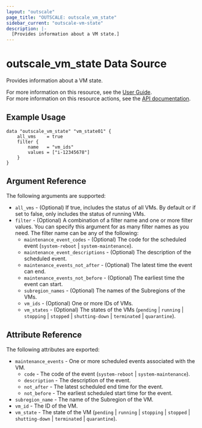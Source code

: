 ```yaml
---
layout: "outscale"
page_title: "OUTSCALE: outscale_vm_state"
sidebar_current: "outscale-vm-state"
description: |-
  [Provides information about a VM state.]
---
```


# outscale_vm_state Data Source

Provides information about a VM state.

For more information on this resource, see the [User Guide](https://docs.outscale.com/en/userguide/About-Instance-Lifecycle.html).  
For more information on this resource actions, see the [API documentation](https://docs.outscale.com/api#readvmsstate).

## Example Usage

```hcl
data "outscale_vm_state" "vm_state01" {
    all_vms    = true
    filter {
        name   = "vm_ids"
        values = ["i-12345678"]
    }
}
```

## Argument Reference

The following arguments are supported:

* `all_vms` - (Optional) If true, includes the status of all VMs. By default or if set to false, only includes the status of running VMs.
* `filter` - (Optional) A combination of a filter name and one or more filter values. You can specify this argument for as many filter names as you need. The filter name can be any of the following:
    * `maintenance_event_codes` - (Optional) The code for the scheduled event (`system-reboot` \| `system-maintenance`).
    * `maintenance_event_descriptions` - (Optional) The description of the scheduled event.
    * `maintenance_events_not_after` - (Optional) The latest time the event can end.
    * `maintenance_events_not_before` - (Optional) The earliest time the event can start.
    * `subregion_names` - (Optional) The names of the Subregions of the VMs.
    * `vm_ids` - (Optional) One or more IDs of VMs.
    * `vm_states` - (Optional) The states of the VMs (`pending` \| `running` \| `stopping` \| `stopped` \| `shutting-down` \| `terminated` \| `quarantine`).

## Attribute Reference

The following attributes are exported:

* `maintenance_events` - One or more scheduled events associated with the VM.
    * `code` - The code of the event (`system-reboot` \| `system-maintenance`).
    * `description` - The description of the event.
    * `not_after` - The latest scheduled end time for the event.
    * `not_before` - The earliest scheduled start time for the event.
* `subregion_name` - The name of the Subregion of the VM.
* `vm_id` - The ID of the VM.
* `vm_state` - The state of the VM (`pending` \| `running` \| `stopping` \| `stopped` \| `shutting-down` \| `terminated` \| `quarantine`).
